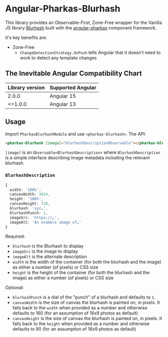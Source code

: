 # Angular-Pharkas-Blurhash

This library provides an Observable-First, Zone-Free wrapper for the Vanilla JS library
[Blurhash](https://blurha.sh) built with the
[angular-pharkas](https://worldmaker.net/angular-pharkas) component framework.

It's key benefits are:

- Zone-Free
  - `ChangeDetectionStrategy.OnPush` tells Angular that it doesn't need to work to detect any template changes

## The Inevitable Angular Compatibility Chart

| Library version | Supported Angular |
| --------------- | ----------------- |
| 2.0.0           | Angular 15        |
| <=1.0.0         | Angular 13        |

## Usage

Import `PharkasBlurhashModule` and use `<pharkas-blurhash>`. The API:

```html
<pharkas-blurhash [image]="blurhashDescriptionObservable"></pharkas-blurhash>
```

`[image]` is an `Observable<BlurhashDescription>` where `BlurhashDescription` is a simple interface describing
image metadata including the relevant blurhash.

### `BlurhashDescription`

```ts
{
  width: '100%',
  canvasWidth: 1024,
  height: '100%',
  canvasHeight: 728,
  blurhash: 'xyz…',
  blurhashPunch: 1,
  imageSrc: 'https://…',
  imageAlt: 'An example image of…'
}
```

Required:

- `blurhash` is the Blurhash to display
- `imageSrc` is the image to display
- `imageAlt` is the alternate description
- `width` is the width of the container (for both the blurhash and the image) as either a number (of pixels)
  or CSS size
- `height` is the height of the container (for both the blurhash and the image) as either a number (of pixels)
  or CSS size

Optional:

- `blurhashPunch` is a dial of the "punch" of a blurhash and defaults to `1`.
- `canvasWidth` is the size of canvas the blurhash is painted on, in pixels. It falls back to the `width` when
  provided as a number and otherwise defaults to 160 (for an assumption of 16x9 photos as default)
- `canvasHeight` is the size of canvas the blurhash is painted on, in pixels. It falls back to the `height`
  when provided as a number and otherwise defaults to 90 (for an assumption of 16x9 photos as default)
